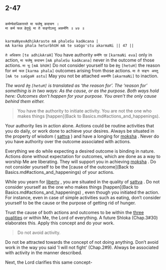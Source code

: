 ## 2-47


```shloka-sa

कर्मण्येवाधिकारस्ते मा फलेषु कदाचन ।
मा कर्म फल हेतुर्भूः मा ते सङ्गोऽस्तु अकर्मणि ॥ ४७ ॥

```
```shloka-sa-hk

karmaNyevAdhikAraste mA phaleSu kadAcana |
mA karma phala heturbhUH mA te saGgo'stu akarmaNi || 47 ||

```
`ते अधिकारः` `[te adhikAraH]` You have authority `कर्मणि एव` `[karmaNi eva]` only in action, `मा फलेषु कदाचन` `[mA phaleSu kadAcana]` never in the outcome of those actions. `मा भूः` `[mA bhUH]` Do not consider yourself to be `हेतुः` `[hetuH]` the reason for `कर्म फल` `[karma phala]` outcomes arising from those actions. `मा ते सङ्गः अस्तु` `[mA te saGgaH astu]` May you not be attached `अकर्मणि` `[akarmaNi]` to inaction.

_The word `हेतुः` `[hetuH]` is translated as ‘the reason for’. The ‘reason for’ something is in two ways: As the cause, or as the purpose. Both ways hold here: Outcomes don’t happen for your purpose. You aren’t the only cause behind them either._

<a name='free_from_action'></a>
<a name='applnote_40'></a>
> You have the authority to initiate activity. You are not the one who makes things [happen](Back to Basics.md#actions_and_happenings).

Your authority lies in action alone. Actions could be routine activities that you do daily, or work done to achieve your desires. Always be situated in the property of wisdom (
[sattva](14-6.md#sattva)
) and have a longing for 
[moksha](Back-to-Basics.md#Moksha)
. Never do you have authority over the outcome associated with actions. 

Everything we do while expecting a desired outcome is binding in nature. Actions done without expectation for outcomes, which are done as a way to worship Me are liberating. They will support you in achieving 
[moksha](Back-to-Basics.md#Moksha)
. Do not consider yourself to be the 
[cause of the outcome](Back to Basics.md#actions_and_happenings)
 of your actions.

While you yearn for 
[liberty](Back-to-Basics.md#Moksha)
, you are situated in the quality of 
[sattva](14-6.md#sattva)
. Do not consider yourself as the one who makes things 
[happen](Back to Basics.md#actions_and_happenings)
, even though you initiated the action. For instance, even in case of simple activities such as eating, don’t consider yourself to be the cause or the purpose of getting rid of hunger.

Trust the cause of both actions and outcomes to be within the 
[three qualities](2-45_to_2-46.md#satva_rajas_tamas)
 or within Me, the Lord of everything. A future Shloka (Chap.3#30) elaborates this. Apply this concept and do your work. 



<a name='applnote_41'></a>
> Do not avoid activity.



Do not be attracted towards the concept of not doing anything. Don’t avoid work in the way you said 'I will not fight' (Chap.2#9). Always be associated with activity in the manner described.

Next, the Lord clarifies this same concept-


